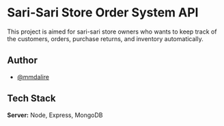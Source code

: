 # Sari-Sari Store Order System API

This project is aimed for sari-sari store owners who wants to keep track of the customers, orders, purchase returns, and inventory automatically.

## Author

-   [@mmdalire](https://github.com/mmdalire)

## Tech Stack

**Server:** Node, Express, MongoDB
